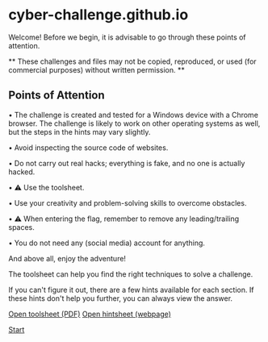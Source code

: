 # cyber-challenge.github.io
Welcome!
Before we begin, it is advisable to go through these points of attention.

** These challenges and files may not be copied, reproduced, or used (for commercial purposes) without written permission. **

## Points of Attention
• The challenge is created and tested for a Windows device with a Chrome browser. The challenge is likely to work on other operating systems as well, but the steps in the hints may vary slightly.

• Avoid inspecting the source code of websites.

• Do not carry out real hacks; everything is fake, and no one is actually hacked.

• ⚠️ Use the toolsheet.

• Use your creativity and problem-solving skills to overcome obstacles.

• ⚠️ When entering the flag, remember to remove any leading/trailing spaces.

• You do not need any (social media) account for anything.

And above all, enjoy the adventure!

The toolsheet can help you find the right techniques to solve a challenge.

If you can't figure it out, there are a few hints available for each section. If these hints don't help you further, you can always view the answer.

<a target="_blank" href="/en/toolsheet.pdf">Open toolsheet (PDF)</a>
<a target="_blank" href="/en/hintsheet.html">Open hintsheet (webpage)</a>

[Start](https://cyber-challenge.github.io/en/moneytrail)

